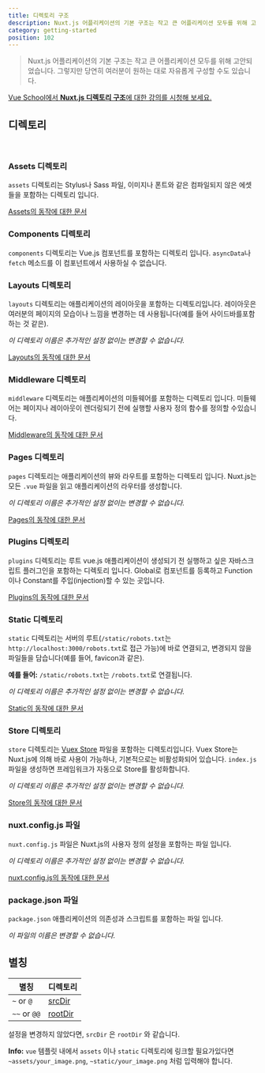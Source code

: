 ```yaml
---
title: 디렉토리 구조
description: Nuxt.js 어플리케이션의 기본 구조는 작고 큰 어플리케이션 모두를 위해 고안되었습니다.
category: getting-started
position: 102
---
```


> Nuxt.js 어플리케이션의 기본 구조는 작고 큰 어플리케이션 모두를 위해 고안되었습니다. 그렇지만 당연히 여러분이 원하는 대로 자유롭게 구성할 수도 있습니다.

<div class="Promo__Video">
  <a href="https://vueschool.io/lessons/guided-nuxtjs-project-tour?friend=nuxt" target="_blank">
    <p class="Promo__Video__Icon">
      Vue School에서 <strong>Nuxt.js 디렉토리 구조</strong>에 대한 강의를 시청해 보세요. 
    </p>
  </a>
</div>

## 디렉토리

<br />

### Assets 디렉토리

`assets` 디렉토리는 Stylus나 Sass 파일, 이미지나 폰트와 같은 컴파일되지 않은 에셋들을 포함하는 디렉토리 입니다.

[Assets의 동작에 대한 문서](/guide/assets)

### Components 디렉토리

`components` 디렉토리는 Vue.js 컴포넌트를 포함하는 디렉토리 입니다. `asyncData`나 `fetch` 메소드를 이 컴포넌트에서 사용하실 수 없습니다.

### Layouts 디렉토리

`layouts` 디렉토리는 애플리케이션의 레이아웃을 포함하는 디렉토리입니다. 레이아웃은 여러분의 페이지의 모습이나 느낌을 변경하는 데 사용됩니다(예를 들어 사이드바를포함하는 것 같은).

_이 디렉토리 이름은 추가적인 설정 없이는 변경할 수 없습니다._

[Layouts의 동작에 대한 문서](/guide/views#layouts)

### Middleware 디렉토리

`middleware` 디렉토리는 애플리케이션의 미들웨어를 포함하는 디렉토리 입니다. 미들웨어는 페이지나 레이아웃이 렌더링되기 전에 실행할 사용자 정의 함수를 정의할 수있습니다.

[Middleware의 동작에 대한 문서](/guide/routing#middleware)

### Pages 디렉토리

`pages` 디렉토리는 애플리케이션의 뷰와 라우트를 포함하는 디렉토리 입니다. Nuxt.js는 모든 `.vue` 파일을 읽고 애플리케이션의 라우터를 생성합니다.

_이 디렉토리 이름은 추가적인 설정 없이는 변경할 수 없습니다._

[Pages의 동작에 대한 문서 ](/guide/views)

### Plugins 디렉토리

`plugins` 디렉토리는 루트 vue.js 애플리케이션이 생성되기 전 실행하고 싶은 자바스크립트 플러그인을 포함하는 디렉토리 입니다. Global로 컴포넌트를 등록하고 Function이나 Constant를 주입(injection)할 수 있는 곳입니다.

[Plugins의 동작에 대한 문서](/guide/plugins)

### Static 디렉토리

`static` 디렉토리는 서버의 루트(`/static/robots.txt`는 `http://localhost:3000/robots.txt`로 접근 가능)에 바로 연결되고, 변경되지 않을파일들을 담습니다(예를 들어, favicon과 같은).

**예를 들어:** `/static/robots.txt`는 `/robots.txt`로 연결됩니다.

_이 디렉토리 이름은 추가적인 설정 없이는 변경할 수 없습니다._

[Static의 동작에 대한 문서](/guide/assets#static)

### Store 디렉토리

`store` 디렉토리는 [Vuex Store](http://vuex.vuejs.org) 파일을 포함하는 디렉토리입니다. Vuex Store는 Nuxt.js에 의해 바로 사용이 가능하나, 기본적으로는 비활성화되어 있습니다. `index.js` 파일을 생성하면 프레임워크가 자동으로 Store를 활성화합니다.

_이 디렉토리 이름은 추가적인 설정 없이는 변경할 수 없습니다._

[Store의 동작에 대한 문서](/guide/vuex-store)

### nuxt.config.js 파일

`nuxt.config.js` 파일은 Nuxt.js의 사용자 정의 설정을 포함하는 파일 입니다.

_이 디렉토리 이름은 추가적인 설정 없이는 변경할 수 없습니다._

[nuxt.config.js의 동작에 대한 문서](/guide/configuration)

### package.json 파일

`package.json` 애플리케이션의 의존성과 스크립트를 포함하는 파일 입니다.

_이 파일의 이름은 변경할 수 없습니다._

## 별칭

| 별칭         | 디렉토리                              |
| ------------ | ------------------------------------- |
| `~` or `@`   | [srcDir](/api/configuration-srcdir)   |
| `~~` or `@@` | [rootDir](/api/configuration-rootdir) |

설정을 변경하지 않았다면, `srcDir` 은 `rootDir` 와 같습니다.

<div class="Alert Alert--engins-kewlblue">

<b>Info:</b> `vue` 템플릿 내에서 `assets` 이나 `static` 디렉토리에 링크할 필요가있다면 `~assets/your_image.png`, `~static/your_image.png` 처럼 입력해야 합니다.

</div>

